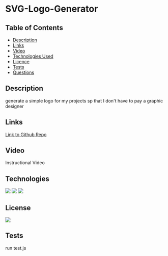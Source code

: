 # SVG-Logo-Generator

  ## Table of Contents

* [Description](#description)
* [Links](#links)
* [Video](#Video)
* [Technologies Used](#technologies)
* [Licence](#license)
* [Tests](#Tests)
* [Questions](#Questions)

## Description
generate a simple logo for my projects sp that  I don't have to pay a graphic designer

## Links
<a href="https://github.com/ColumbiaCoding/GeneratorGator.git">Link to Github Repo</a>


## Video
Instructional Video


## Technologies
<img src="https://img.shields.io/badge/Built%20with-HTML5-blue">

<img src="https://img.shields.io/badge/Built%20with-CSS3-blue">

<img src="https://img.shields.io/badge/Built%20with-Javascript-blue">

## License
<img src="https://img.shields.io/badge/license-MIT-blue">

## Tests
run test.js

